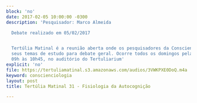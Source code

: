 ```yaml
---
block: 'no'
date: 2017-02-05 10:00:00 -0300
description: 'Pesquisador: Marco Almeida

  Debate realizado em 05/02/2017


  Tertúlia Matinal é a reunião aberta onde os pesquisadores da Conscienciologia apresentam
  seus temas de estudo para debate geral. Ocorre todos os domingos pela manhã, das
  09h às 10h45, no auditório do Tertuliarium'
explicit: 'no'
file: https://tertuliamatinal.s3.amazonaws.com/audios/3VWKPXE0DoQ.m4a
keyword: conscienciologia
layout: post
title: Tertúlia Matinal 31 - Fisiologia da Autocognição

---
```

